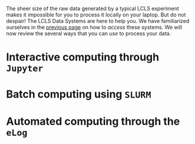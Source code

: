 The sheer size of the raw data generated by a typical LCLS experiment makes it impossible for you to process it locally on your laptop. 
But do not despair! The LCLS Data Systems are here to help you.
We have familiarized ourselves in the [previous page](accounts.md) on how to *access* these systems.
We will now review the several ways that you can *use* to process your data.

# Interactive computing through `Jupyter`

# Batch computing using `SLURM`

# Automated computing through the `eLog`